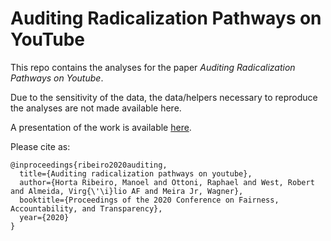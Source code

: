 # Auditing Radicalization Pathways on YouTube

This repo contains the analyses for the paper *Auditing Radicalization Pathways on Youtube*. 

Due to the sensitivity of the data, the data/helpers necessary to reproduce the analyses are not made available here.

A presentation of the work is available [here][1].

Please cite as:

    @inproceedings{ribeiro2020auditing,
      title={Auditing radicalization pathways on youtube},
      author={Horta Ribeiro, Manoel and Ottoni, Raphael and West, Robert and Almeida, Virg{\'\i}lio AF and Meira Jr, Wagner},
      booktitle={Proceedings of the 2020 Conference on Fairness, Accountability, and Transparency},
      year={2020}
    }

[1]: https://www.youtube.com/watch?v=zju-J53S4W0